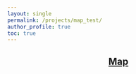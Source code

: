 ```yaml
---
layout: single
permalink: /projects/map_test/
author_profile: true
toc: true
---
```



<h2 align="center"> 
    <a href="/images/folium_test.html/">
        Map
    </a>
</h2>

